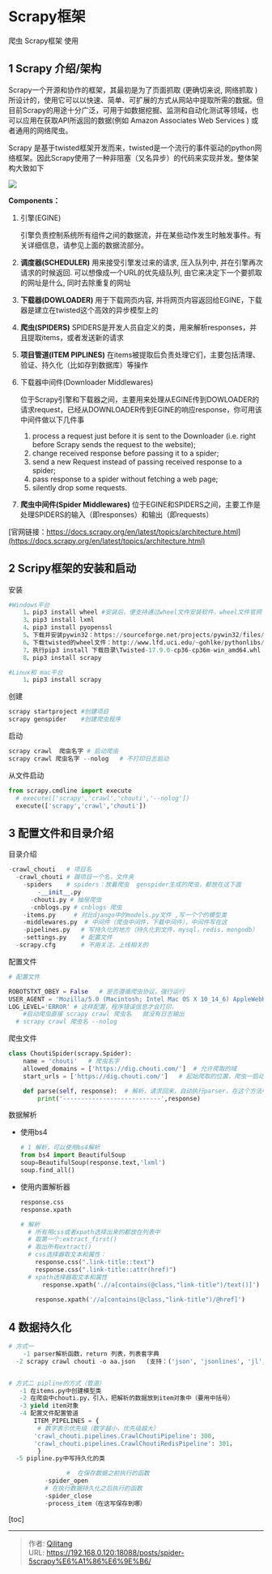 # Scrapy框架

爬虫 Scrapy框架 使用
<!--more-->



## 1 Scrapy 介绍/架构

 Scrapy一个开源和协作的框架，其最初是为了页面抓取 (更确切来说, 网络抓取 )所设计的，使用它可以以快速、简单、可扩展的方式从网站中提取所需的数据。但目前Scrapy的用途十分广泛，可用于如数据挖掘、监测和自动化测试等领域，也可以应用在获取API所返回的数据(例如 Amazon Associates Web Services ) 或者通用的网络爬虫。

  Scrapy 是基于twisted框架开发而来，twisted是一个流行的事件驱动的python网络框架。因此Scrapy使用了一种非阻塞（又名异步）的代码来实现并发。整体架构大致如下

![](/images/20200412083213.png)

**Components：**

1. 引擎(EGINE)

   引擎负责控制系统所有组件之间的数据流，并在某些动作发生时触发事件。有关详细信息，请参见上面的数据流部分。

2. **调度器(SCHEDULER)**
   用来接受引擎发过来的请求, 压入队列中, 并在引擎再次请求的时候返回. 可以想像成一个URL的优先级队列, 由它来决定下一个要抓取的网址是什么, 同时去除重复的网址

3. **下载器(DOWLOADER)**
   用于下载网页内容, 并将网页内容返回给EGINE，下载器是建立在twisted这个高效的异步模型上的

4. **爬虫(SPIDERS)**
   SPIDERS是开发人员自定义的类，用来解析responses，并且提取items，或者发送新的请求

5. **项目管道(ITEM PIPLINES)**
   在items被提取后负责处理它们，主要包括清理、验证、持久化（比如存到数据库）等操作

6. 下载器中间件(Downloader Middlewares)

   位于Scrapy引擎和下载器之间，主要用来处理从EGINE传到DOWLOADER的请求request，已经从DOWNLOADER传到EGINE的响应response，你可用该中间件做以下几件事

   1. process a request just before it is sent to the Downloader (i.e. right before Scrapy sends the request to the website);
   2. change received response before passing it to a spider;
   3. send a new Request instead of passing received response to a spider;
   4. pass response to a spider without fetching a web page;
   5. silently drop some requests.

7. **爬虫中间件(Spider Middlewares)**
   位于EGINE和SPIDERS之间，主要工作是处理SPIDERS的输入（即responses）和输出（即requests）

[官网链接：https://docs.scrapy.org/en/latest/topics/architecture.html](https://docs.scrapy.org/en/latest/topics/architecture.html)



## 2 Scripy框架的安装和启动

安装

```python
#Windows平台
    1、pip3 install wheel #安装后，便支持通过wheel文件安装软件，wheel文件官网：https://www.lfd.uci.edu/~gohlke/pythonlibs
    3、pip3 install lxml
    4、pip3 install pyopenssl
    5、下载并安装pywin32：https://sourceforge.net/projects/pywin32/files/pywin32/
    6、下载twisted的wheel文件：http://www.lfd.uci.edu/~gohlke/pythonlibs/#twisted
    7、执行pip3 install 下载目录\Twisted-17.9.0-cp36-cp36m-win_amd64.whl
    8、pip3 install scrapy

#Linux和 mac平台
    1、pip3 install scrapy
```

创建

```python
scrapy startproject #创建项目
scrapy genspider    #创建爬虫程序

```

启动

```python
scrapy crawl  爬虫名字 # 启动爬虫
scrapy crawl 爬虫名字 --nolog   # 不打印日志启动
```

从文件启动

```python
from scrapy.cmdline import execute
  # execute(['scrapy','crawl','chouti','--nolog'])
  execute(['scrapy','crawl','chouti'])
```



## 3 配置文件和目录介绍

目录介绍

```python
-crawl_chouti   # 项目名
  -crawl_chouti # 跟项目一个名，文件夹
    -spiders    # spiders：放着爬虫  genspider生成的爬虫，都放在这下面
    	-__init__.py
      -chouti.py # 抽屉爬虫
      -cnblogs.py # cnblogs 爬虫
    -items.py     # 对比django中的models.py文件 ,写一个个的模型类
    -middlewares.py  # 中间件（爬虫中间件，下载中间件），中间件写在这
    -pipelines.py   # 写持久化的地方（持久化到文件，mysql，redis，mongodb）
    -settings.py    # 配置文件
  -scrapy.cfg       # 不用关注，上线相关的
```

配置文件

```python
# 配置文件

ROBOTSTXT_OBEY = False   # 是否遵循爬虫协议，强行运行
USER_AGENT = 'Mozilla/5.0 (Macintosh; Intel Mac OS X 10_14_6) AppleWebKit/537.36 (KHTML, like Gecko) Chrome/80.0.3987.149 Safari/537.36'    # 请求头中的ua
LOG_LEVEL='ERROR' # 这样配置，程序错误信息才会打印，
	#启动爬虫直接 scrapy crawl 爬虫名   就没有日志输出
  # scrapy crawl 爬虫名 --nolog

```

爬虫文件

```python
class ChoutiSpider(scrapy.Spider):
    name = 'chouti'   # 爬虫名字
    allowed_domains = ['https://dig.chouti.com/']  # 允许爬取的域
    start_urls = ['https://dig.chouti.com/']   # 起始爬取的位置，爬虫一启动，会先向它发请求

    def parse(self, response):  # 解析，请求回来，自动执行parser，在这个方法中做解析
        print('---------------------------',response)
```

数据解析

- 使用bs4

  ```python
  # 1 解析，可以使用bs4解析
  from bs4 import BeautifulSoup
  soup=BeautifulSoup(response.text,'lxml')
  soup.find_all()
  ```

- 使用内置解析器

  ```python
  response.css  
  response.xpath
  
  # 解析 
    # 所有用css或者xpath选择出来的都放在列表中
    # 取第一个:extract_first()
    # 取出所有extract()
    # css选择器取文本和属性：
      response.css(".link-title::text")   
      response.css(".link-title::attr(href)")
    # xpath选择器取文本和属性
    	response.xpath('.//a[contains(@class,"link-title")/text()]')
      
      response.xpath('//a[contains(@class,"link-title")/@href]')
  ```

  

##  4 数据持久化

```python
# 方式一
	-1 parser解析函数，return 列表，列表套字典
  -2 scrapy crawl chouti -o aa.json   (支持：('json', 'jsonlines', 'jl', 'csv', 'xml', 'marshal', 'pickle')
```



```python

# 方式二 pipline的方式（管道）
   -1 在items.py中创建模型类
   -2 在爬虫中chouti.py，引入，把解析的数据放到item对象中（要用中括号）
   -3 yield item对象
   -4 配置文件配置管道
       ITEM_PIPELINES = {
        # 数字表示优先级（数字越小，优先级越大）
       'crawl_chouti.pipelines.CrawlChoutiPipeline': 300,
       'crawl_chouti.pipelines.CrawlChoutiRedisPipeline': 301，
    	}
  -5 pipline.py中写持久化的类

   				#  在保存数据之前执行的函数
          -spider_open
      	  # 在执行数据持久化之后执行的函数
          -spider_close
          -process_item（在这写保存到哪）
```



[toc]

---

> 作者: [Qilitang](https://github.com/qilitang)  
> URL: https://192.168.0.120:18088/posts/spider-5scrapy%E6%A1%86%E6%9E%B6/  

